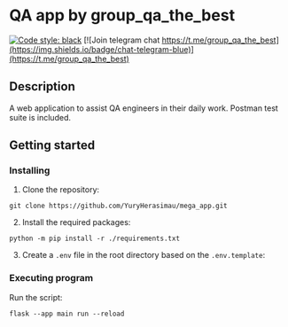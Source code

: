 # QA app by group_qa_the_best
[![Code style: black](https://img.shields.io/badge/code%20style-black-000000.svg)](https://github.com/psf/black)
[![Join telegram chat https://t.me/group_qa_the_best](https://img.shields.io/badge/chat-telegram-blue)](https://t.me/group_qa_the_best)

## Description
A web application to assist QA engineers in their daily work.
Postman test suite is included.

## Getting started

### Installing 
1. Clone the repository:
```
git clone https://github.com/YuryHerasimau/mega_app.git
```
2. Install the required packages:
```
python -m pip install -r ./requirements.txt
```
3. Сreate a `.env` file in the root directory based on the `.env.template`:


### Executing program
Run the script:
```
flask --app main run --reload
```